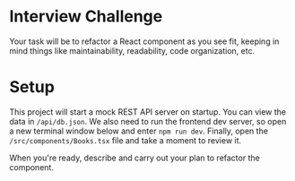 # Interview Challenge

Your task will be to refactor a React component as you see fit, keeping in mind things like maintainability, readability, code organization, etc.

# Setup

This project will start a mock REST API server on startup. You can view the data in `/api/db.json`.
We also need to run the frontend dev server, so open a new terminal window below and enter `npm run dev`.
Finally, open the `/src/components/Books.tsx` file and take a moment to review it.

When you're ready, describe and carry out your plan to refactor the component.
